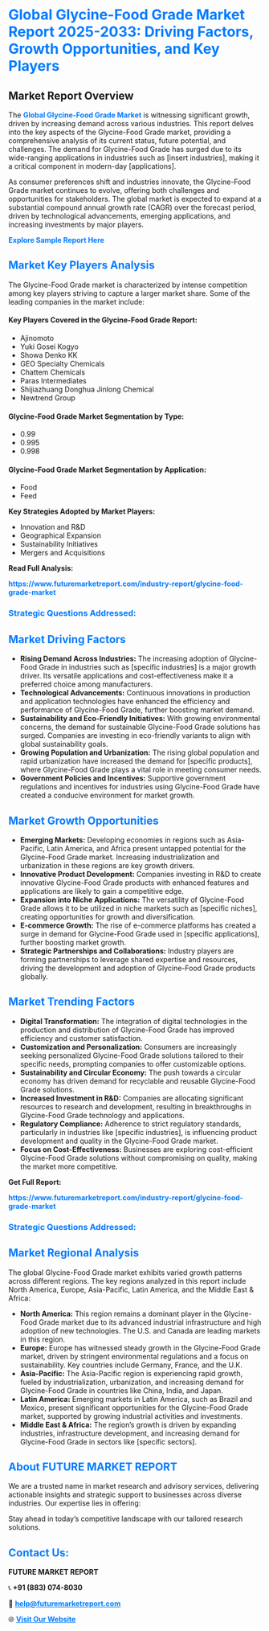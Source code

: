 <h1 style="color: #007BFF;">Global Glycine-Food Grade Market Report 2025-2033: Driving Factors, Growth Opportunities, and Key Players</h1>

<section id="overview">
<h2>Market Report Overview</h2>
<p>The <a href="https://www.futuremarketreport.com/industry-report/glycine-food-grade-market" style="color: #007BFF; text-decoration: none;"><strong>Global Glycine-Food Grade Market</strong></a> is witnessing significant growth, driven by increasing demand across various industries. This report delves into the key aspects of the Glycine-Food Grade market, providing a comprehensive analysis of its current status, future potential, and challenges. The demand for Glycine-Food Grade has surged due to its wide-ranging applications in industries such as [insert industries], making it a critical component in modern-day [applications].</p>
<p>As consumer preferences shift and industries innovate, the Glycine-Food Grade market continues to evolve, offering both challenges and opportunities for stakeholders. The global market is expected to expand at a substantial compound annual growth rate (CAGR) over the forecast period, driven by technological advancements, emerging applications, and increasing investments by major players.</p>
</section>

<section id="overview">
<p><a href="https://www.futuremarketreport.com/request-sample/reportId=43823" style="color: #007BFF; text-decoration: none;"><strong>Explore Sample Report Here</strong></a></p>
</section>

<section id="key-players">
<h2 style="color: #007BFF;">Market Key Players Analysis</h2>
<p>The Glycine-Food Grade market is characterized by intense competition among key players striving to capture a larger market share. Some of the leading companies in the market include:</p>
<h4>Key Players Covered in the Glycine-Food Grade Report:</h4>
<ul><li>Ajinomoto</li><li>Yuki Gosei Kogyo</li><li>Showa Denko KK</li><li>GEO Specialty Chemicals</li><li>Chattem Chemicals</li><li>Paras Intermediates</li><li>Shijiazhuang Donghua Jinlong Chemical</li><li>Newtrend Group</li></ul>
<h4>Glycine-Food Grade Market Segmentation by Type:</h4>
<ul><li>0.99</li><li>0.995</li><li>0.998</li></ul>

<h4>Glycine-Food Grade Market Segmentation by Application:</h4>
<ul><li>Food</li><li>Feed</li></ul>
<p><strong>Key Strategies Adopted by Market Players:</strong></p>
<ul>
<li>Innovation and R&D</li>
<li>Geographical Expansion</li>
<li>Sustainability Initiatives</li>
<li>Mergers and Acquisitions</li>
</ul>
</section>

<section>
<p><strong>Read Full Analysis: </strong></p><a href="https://www.futuremarketreport.com/industry-report/glycine-food-grade-market" style="color: #007BFF; text-decoration: none;"><strong>https://www.futuremarketreport.com/industry-report/glycine-food-grade-market</strong></a>
<h3 style="color: #007BFF;">Strategic Questions Addressed:</h3>
</section>

<section id="driving-factors">
<h2 style="color: #007BFF;">Market Driving Factors</h2>
<ul>
<li><strong>Rising Demand Across Industries:</strong> The increasing adoption of Glycine-Food Grade in industries such as [specific industries] is a major growth driver. Its versatile applications and cost-effectiveness make it a preferred choice among manufacturers.</li>
<li><strong>Technological Advancements:</strong> Continuous innovations in production and application technologies have enhanced the efficiency and performance of Glycine-Food Grade, further boosting market demand.</li>
<li><strong>Sustainability and Eco-Friendly Initiatives:</strong> With growing environmental concerns, the demand for sustainable Glycine-Food Grade solutions has surged. Companies are investing in eco-friendly variants to align with global sustainability goals.</li>
<li><strong>Growing Population and Urbanization:</strong> The rising global population and rapid urbanization have increased the demand for [specific products], where Glycine-Food Grade plays a vital role in meeting consumer needs.</li>
<li><strong>Government Policies and Incentives:</strong> Supportive government regulations and incentives for industries using Glycine-Food Grade have created a conducive environment for market growth.</li>
</ul>
</section>

<section id="growth-opportunities">
<h2 style="color: #007BFF;">Market Growth Opportunities</h2>
<ul>
<li><strong>Emerging Markets:</strong> Developing economies in regions such as Asia-Pacific, Latin America, and Africa present untapped potential for the Glycine-Food Grade market. Increasing industrialization and urbanization in these regions are key growth drivers.</li>
<li><strong>Innovative Product Development:</strong> Companies investing in R&D to create innovative Glycine-Food Grade products with enhanced features and applications are likely to gain a competitive edge.</li>
<li><strong>Expansion into Niche Applications:</strong> The versatility of Glycine-Food Grade allows it to be utilized in niche markets such as [specific niches], creating opportunities for growth and diversification.</li>
<li><strong>E-commerce Growth:</strong> The rise of e-commerce platforms has created a surge in demand for Glycine-Food Grade used in [specific applications], further boosting market growth.</li>
<li><strong>Strategic Partnerships and Collaborations:</strong> Industry players are forming partnerships to leverage shared expertise and resources, driving the development and adoption of Glycine-Food Grade products globally.</li>
</ul>
</section>

<section id="trending-factors">
<h2 style="color: #007BFF;">Market Trending Factors</h2>
<ul>
<li><strong>Digital Transformation:</strong> The integration of digital technologies in the production and distribution of Glycine-Food Grade has improved efficiency and customer satisfaction.</li>
<li><strong>Customization and Personalization:</strong> Consumers are increasingly seeking personalized Glycine-Food Grade solutions tailored to their specific needs, prompting companies to offer customizable options.</li>
<li><strong>Sustainability and Circular Economy:</strong> The push towards a circular economy has driven demand for recyclable and reusable Glycine-Food Grade solutions.</li>
<li><strong>Increased Investment in R&D:</strong> Companies are allocating significant resources to research and development, resulting in breakthroughs in Glycine-Food Grade technology and applications.</li>
<li><strong>Regulatory Compliance:</strong> Adherence to strict regulatory standards, particularly in industries like [specific industries], is influencing product development and quality in the Glycine-Food Grade market.</li>
<li><strong>Focus on Cost-Effectiveness:</strong> Businesses are exploring cost-efficient Glycine-Food Grade solutions without compromising on quality, making the market more competitive.</li>
</ul>
</section>

<section>
<p><strong>Get Full Report: </strong></p><a href="https://www.futuremarketreport.com/industry-report/glycine-food-grade-market" style="color: #007BFF; text-decoration: none;"><strong>https://www.futuremarketreport.com/industry-report/glycine-food-grade-market</strong></a>
<h3 style="color: #007BFF;">Strategic Questions Addressed:</h3>
</section>


<section id="regional-analysis">
<h2 style="color: #007BFF;">Market Regional Analysis</h2>
<p>The global Glycine-Food Grade market exhibits varied growth patterns across different regions. The key regions analyzed in this report include North America, Europe, Asia-Pacific, Latin America, and the Middle East & Africa:</p>
<ul>
<li><strong>North America:</strong> This region remains a dominant player in the Glycine-Food Grade market due to its advanced industrial infrastructure and high adoption of new technologies. The U.S. and Canada are leading markets in this region.</li>
<li><strong>Europe:</strong> Europe has witnessed steady growth in the Glycine-Food Grade market, driven by stringent environmental regulations and a focus on sustainability. Key countries include Germany, France, and the U.K.</li>
<li><strong>Asia-Pacific:</strong> The Asia-Pacific region is experiencing rapid growth, fueled by industrialization, urbanization, and increasing demand for Glycine-Food Grade in countries like China, India, and Japan.</li>
<li><strong>Latin America:</strong> Emerging markets in Latin America, such as Brazil and Mexico, present significant opportunities for the Glycine-Food Grade market, supported by growing industrial activities and investments.</li>
<li><strong>Middle East & Africa:</strong> The region’s growth is driven by expanding industries, infrastructure development, and increasing demand for Glycine-Food Grade in sectors like [specific sectors].</li>
</ul>
</section>

<footer>
<h2 style="color: #007BFF;">About FUTURE MARKET REPORT</h2>
<p>We are a trusted name in market research and advisory services, delivering actionable insights and strategic support to businesses across diverse industries. Our expertise lies in offering:</p>

<p>Stay ahead in today’s competitive landscape with our tailored research solutions.</p>

<h2 style="color: #007BFF;">Contact Us:</h2>
<p><strong>FUTURE MARKET REPORT</strong></p>
<p>📞 <strong>+91 (883) 074-8030</strong></p>
<p>📧 <strong><a href="mailto:help@futuremarketreport.com" style="color: #007BFF;">help@futuremarketreport.com</a></strong></p>
<p>🌐 <strong><a href="https://www.futuremarketreport.com/" style="color: #007BFF;">Visit Our Website</a></strong></p>
</footer>